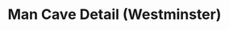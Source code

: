 ---
title: "Man Cave Detail (Westminster)"
url: /westminster/man-cave-detail-westminster/
shop: Autowerkstatt
---